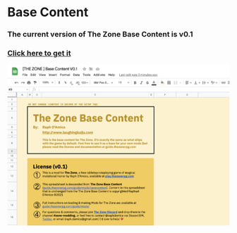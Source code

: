 # Base Content

### The current version of The Zone Base Content is v0.1
### [Click here to get it](https://docs.google.com/spreadsheets/d/1BS4btC1UNcmz3orID6nz_AM2BFF9685I0EcfTtpwb14/edit#gid=1132687058)

[![Some Alt Text](../images/mods/basecontent.png)](https://docs.google.com/spreadsheets/d/1BS4btC1UNcmz3orID6nz_AM2BFF9685I0EcfTtpwb14/edit#gid=1132687058)